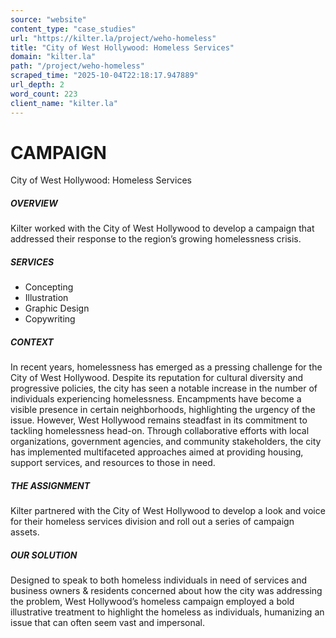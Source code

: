 ```yaml
---
source: "website"
content_type: "case_studies"
url: "https://kilter.la/project/weho-homeless"
title: "City of West Hollywood: Homeless Services"
domain: "kilter.la"
path: "/project/weho-homeless"
scraped_time: "2025-10-04T22:18:17.947889"
url_depth: 2
word_count: 223
client_name: "kilter.la"
---
```


# CAMPAIGN

City of West Hollywood: Homeless Services

##### OVERVIEW﻿

Kilter worked with the City of West Hollywood to develop a campaign that addressed their response to the region’s growing homelessness crisis.

##### SERVICES

*   Concepting
*   Illustration
*   Graphic Design
*   Copywriting

##### CONTEXT

In recent years, homelessness has emerged as a pressing challenge for the City of West Hollywood. Despite its reputation for cultural diversity and progressive policies, the city has seen a notable increase in the number of individuals experiencing homelessness. Encampments have become a visible presence in certain neighborhoods, highlighting the urgency of the issue. However, West Hollywood remains steadfast in its commitment to tackling homelessness head-on. Through collaborative efforts with local organizations, government agencies, and community stakeholders, the city has implemented multifaceted approaches aimed at providing housing, support services, and resources to those in need.

##### THE ASSIGNMENT

Kilter partnered with the City of West Hollywood to develop a look and voice for their homeless services division and roll out a series of campaign assets.

##### OUR SOLUTION

Designed to speak to both homeless individuals in need of services and business owners & residents concerned about how the city was addressing the problem, West Hollywood’s homeless campaign employed a bold illustrative treatment to highlight the homeless as individuals, humanizing an issue that can often seem vast and impersonal.